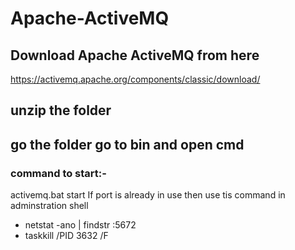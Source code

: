 # Apache-ActiveMQ
## Download Apache ActiveMQ from here
https://activemq.apache.org/components/classic/download/
## unzip the folder
## go the folder go to bin and open cmd
### command to start:-
activemq.bat start
If port is already in use then use tis command in adminstration shell
* netstat -ano | findstr :5672
* taskkill /PID 3632 /F
